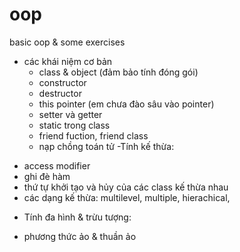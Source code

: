 # oop
basic oop &amp; some exercises
- các khái niệm cơ bản
  + class & object (đảm bảo tính đóng gói)
  + constructor
  + destructor
  + this pointer (em chưa đào sâu vào pointer)
  + setter và getter
  + static trong class
  + friend fuction, friend class
  + nạp chồng toán tử
-Tính kế thừa:
+ access modifier
+ ghi đè hàm
+ thứ tự khởi tạo và hủy của các class kế thừa nhau
+ các dạng kế thừa: multilevel, multiple, hierachical,
- Tính đa hình & trừu tượng:
+ phương thức ảo & thuần ảo
